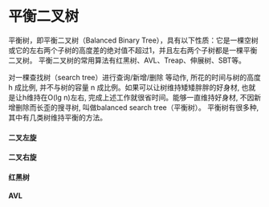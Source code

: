 # 平衡二叉树

平衡树，即平衡二叉树（Balanced Binary Tree），具有以下性质：它是一棵空树或它的左右两个子树的高度差的绝对值不超过1，并且左右两个子树都是一棵平衡二叉树。
平衡二叉树的常用算法有红黑树、AVL、Treap、伸展树、SBT等。

对一棵查找树（search tree）进行查询/新增/删除 等动作, 所花的时间与树的高度h 成比例, 并不与树的容量 n 成比例。如果可以让树维持矮矮胖胖的好身材, 也就是让h维持在O(lg n)左右, 完成上述工作就很省时间。能够一直维持好身材, 不因新增删除而长歪的搜寻树, 叫做balanced search tree（平衡树）。
平衡树有很多种, 其中有几类树维持平衡的方法。


#### 二叉左旋

#### 二叉右旋

#### 红黑树

#### AVL